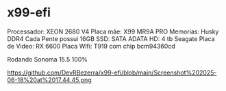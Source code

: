 # x99-efi

Processador: XEON 2680 V4
Placa mãe: X99 MR9A PRO
Memorias:  Husky DDR4 Cada Pente possui 16GB
SSD: SATA ADATA
HD: 4 tb Seagate
Placa de Video: RX 6600
Placa Wifi: T919 com chip bcm94360cd

Rodando Sonoma 15.5 100%

https://github.com/DevRBezerra/x99-efi/blob/main/Screenshot%202025-06-18%20at%2017.44.45.png
